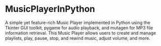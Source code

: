 # MusicPlayerInPython
A simple yet feature-rich Music Player implemented in Python using the Tkinter GUI toolkit, pygame for audio playback, and mutagen for MP3 file information retrieval. This Music Player allows users to create and manage playlists, play, pause, stop, and rewind music, adjust volume, and more.
